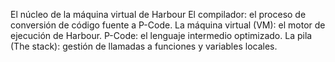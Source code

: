 El núcleo de la máquina virtual de Harbour
El compilador: el proceso de conversión de código fuente a P-Code.
La máquina virtual (VM): el motor de ejecución de Harbour.
P-Code: el lenguaje intermedio optimizado.
La pila (The stack): gestión de llamadas a funciones y variables locales.
